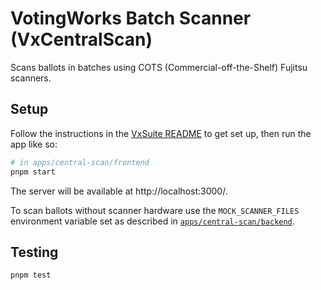 # VotingWorks Batch Scanner (VxCentralScan)

Scans ballots in batches using COTS (Commercial-off-the-Shelf) Fujitsu scanners.

## Setup

Follow the instructions in the [VxSuite README](../../../README.md) to get set
up, then run the app like so:

```sh
# in apps/central-scan/frontend
pnpm start
```

The server will be available at http://localhost:3000/.

To scan ballots without scanner hardware use the `MOCK_SCANNER_FILES`
environment variable set as described in
[`apps/central-scan/backend`](../backend).

## Testing

```sh
pnpm test
```
